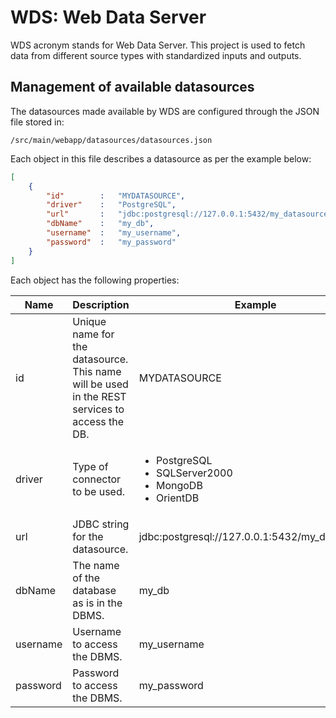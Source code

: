 WDS: Web Data Server
====================

WDS acronym stands for Web Data Server. This project is used to fetch data from different source types with  standardized inputs and outputs. 

## Management of available datasources

The datasources made available by WDS are configured through the JSON file stored in:

```
/src/main/webapp/datasources/datasources.json
```

Each object in this file describes a datasource as per the example below:

```json
[
    {
        "id"        :   "MYDATASOURCE",
        "driver"    :   "PostgreSQL",
        "url"       :   "jdbc:postgresql://127.0.0.1:5432/my_datasource",
        "dbName"    :   "my_db",
        "username"  :   "my_username",
        "password"  :   "my_password"
    }
]
```

Each object has the following properties:

|Name|Description|Example|
|----|-----------|-------|
|id|Unique name for the datasource. This name will be used in the REST services to access the DB.|MYDATASOURCE|
|driver|Type of connector to be used.|<ul><li>PostgreSQL</li><li>SQLServer2000</li><li>MongoDB</li><li>OrientDB</li><ul>|
|url|JDBC string for the datasource.|jdbc:postgresql://127.0.0.1:5432/my_datasource|
|dbName|The name of the database as is in the DBMS.|my_db|
|username|Username to access the DBMS.|my_username|
|password|Password to access the DBMS.|my_password|
